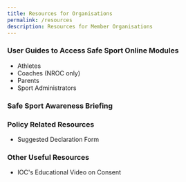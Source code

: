 ```yaml
---
title: Resources for Organisations
permalink: /resources
description: Resources for Member Organisations
---
```

### User Guides to Access Safe Sport Online Modules
* Athletes
* Coaches (NROC only)
* Parents
* Sport Administrators

### Safe Sport Awareness Briefing

### Policy Related Resources
* Suggested Declaration Form

### Other Useful Resources
* IOC's Educational Video on Consent